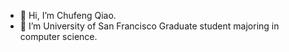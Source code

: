 - 👋 Hi, I’m Chufeng Qiao.
- 👀 I’m University of San Francisco Graduate student majoring in computer science.
